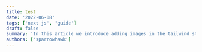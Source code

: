 ```yaml
---
title: test
date: '2022-06-08'
tags: ['next js', 'guide']
draft: false
summary: 'In this article we introduce adding images in the tailwind starter blog and the benefits and limitations of the next/image component.'
authors: ['sparrowhawk']
---
```

